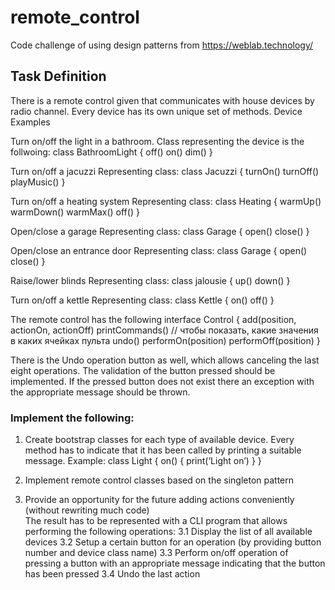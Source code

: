 # remote_control
Code challenge of using design patterns from https://weblab.technology/

## Task Definition

There is a remote control given that communicates with house devices by radio channel. Every device has its own unique set of methods.
Device Examples

Turn on/off the light in a bathroom. 
Class representing the device is the follwoing:
class BathroomLight {
  off()
  on()
  dim()
}

Turn on/off a jacuzzi
Representing class:
class Jacuzzi {
  turnOn()
  turnOff()
  playMusic()
}

Turn on/off a heating system
Representing class:
class Heating {
  warmUp()
  warmDown()
  warmMax()
  off()
}

Open/close a garage
Representing class:
class Garage {
  open()
  close()
}

Open/close an entrance door
Representing class:
class Garage {
  open()
  close()
}

Raise/lower blinds
Representing class:
class jalousie {
  up()
  down()
}

Turn on/off a kettle
Representing class:
class Kettle {
  on()
  off()
}

The remote control has the following interface
Control {
  add(position, actionOn, actionOff)
  printCommands() // чтобы показать, какие значения в каких ячейках пульта
  undo()
  performOn(position)
  performOff(position)
}

There is the Undo operation button as well, which allows canceling the last eight operations.
The validation of the button pressed should be implemented. If the pressed button does not exist there an exception with the appropriate message should be thrown.

### Implement the following:
1. Create bootstrap classes for each type of available device. Every method has to indicate that it has been called by printing a suitable message.
Example:
class Light {
  on() {
    print(‘Light on’)
  }
}

2. Implement remote control classes based on the singleton pattern
3. Provide an opportunity for the future adding actions conveniently (without rewriting much code)  
The result has to be represented with a CLI program that allows performing the following operations:
  3.1 Display the list of all available devices 
  3.2 Setup a certain button for an operation (by providing button number and device class name)
  3.3 Perform on/off operation of pressing a button with an appropriate message indicating that the button has been pressed
  3.4 Undo the last action
